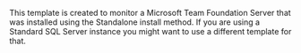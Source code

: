 This template is created to monitor a Microsoft Team Foundation Server that was installed using the Standalone install method. If you are using a Standard SQL Server instance you might want to use a different template for that. 
